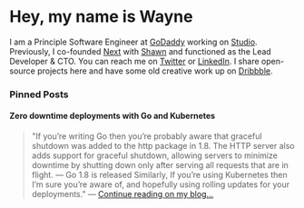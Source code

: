 # Hey, my name is Wayne

I am a Principle Software Engineer at [GoDaddy](https://www.godaddy.com/) working on [Studio](https://studio.godaddy.com/). Previously, I co-founded [Next](https://wearenext.co.za/) with [Shawn](https://shawnroos.com/) and functioned as the Lead Developer & CTO. You can reach me on [Twitter](https://twitter.com/waynethebrain) or [LinkedIn](https://www.linkedin.com/in/wayne-ashley-berry/). I share open-source projects here and have some old creative work up on [Dribbble](https://dribbble.com/wayne).

### Pinned Posts

#### Zero downtime deployments with Go and Kubernetes

> "If you’re writing Go then you’re probably aware that graceful shutdown was added to the http package in 1.8. The HTTP server also adds support for graceful shutdown, allowing servers to minimize downtime by shutting down only after serving all requests that are in flight. — Go 1.8 is released Similarly, If you’re using Kubernetes then I’m sure you’re aware of, and hopefully using rolling updates for your deployments." — [Continue reading on my blog...](https://wayne.cloud/graceful-shutdown/)
